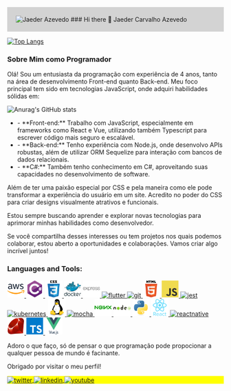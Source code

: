 <div style="display: flex;">
  <div style="flex: 1; background-color: lightgray; padding: 20px;">
    <img src="https://raw.githubusercontent.com/gist/zxb360/2c9e844c1c0cded02076fe0d4ae199ec/raw/db6e59a01c4189be5a9ca60cfbda758e33fc0bfe/placaPerfil.svg" alt="Jaeder Azevedo">
    ### Hi there 👋 Jaeder Carvalho Azevedo
  </div>  

</div>

[![Top Langs](https://github-readme-stats.vercel.app/api/top-langs/?username=zxb360&layout=donut-vertical)](https://github.com/anuraghazra/github-readme-stats)

### Sobre Mim como Programador

<p>Olá! Sou um entusiasta da programação com experiência de 4 anos, tanto na área de desenvolvimento Front-end quanto Back-end. Meu foco principal tem sido em tecnologias JavaScript, onde adquiri habilidades sólidas em:</p>

![Anurag's GitHub stats](https://github-readme-stats.vercel.app/api?username=zxb360&show_icons=true&theme=transparent)

<ul>
  <li>- **Front-end:** Trabalho com JavaScript, especialmente em frameworks como React e Vue, utilizando também Typescript para escrever código mais seguro e escalável.</li>
<li>- **Back-end:** Tenho experiência com Node.js, onde desenvolvo APIs robustas, além de utilizar ORM Sequelize para interação com bancos de dados relacionais.</li>
<li>- **C#:** Também tenho conhecimento em C#, aproveitando suas capacidades no desenvolvimento de software.</li>
</ul>

Além de ter uma paixão especial por CSS e pela maneira como ele pode transformar a experiência do usuário em um site. Acredito no poder do CSS para criar designs visualmente atrativos e funcionais.

Estou sempre buscando aprender e explorar novas tecnologias para aprimorar minhas habilidades como desenvolvedor.

Se você compartilha desses interesses ou tem projetos nos quais podemos colaborar, estou aberto a oportunidades e colaborações. Vamos criar algo incrível juntos!

<h3 align="left">Languages and Tools:</h3>
<p align="left"> <a href="https://aws.amazon.com" target="_blank" rel="noreferrer"> <img src="https://raw.githubusercontent.com/devicons/devicon/master/icons/amazonwebservices/amazonwebservices-original-wordmark.svg" alt="aws" width="40" height="40"/> </a> <a href="https://www.w3schools.com/cs/" target="_blank" rel="noreferrer"> <img src="https://raw.githubusercontent.com/devicons/devicon/master/icons/csharp/csharp-original.svg" alt="csharp" width="40" height="40"/> </a> <a href="https://www.w3schools.com/css/" target="_blank" rel="noreferrer"> <img src="https://raw.githubusercontent.com/devicons/devicon/master/icons/css3/css3-original-wordmark.svg" alt="css3" width="40" height="40"/> </a> <a href="https://www.docker.com/" target="_blank" rel="noreferrer"> <img src="https://raw.githubusercontent.com/devicons/devicon/master/icons/docker/docker-original-wordmark.svg" alt="docker" width="40" height="40"/> </a> <a href="https://expressjs.com" target="_blank" rel="noreferrer"> <img src="https://raw.githubusercontent.com/devicons/devicon/master/icons/express/express-original-wordmark.svg" alt="express" width="40" height="40"/> </a> <a href="https://flutter.dev" target="_blank" rel="noreferrer"> <img src="https://www.vectorlogo.zone/logos/flutterio/flutterio-icon.svg" alt="flutter" width="40" height="40"/> </a> <a href="https://git-scm.com/" target="_blank" rel="noreferrer"> <img src="https://www.vectorlogo.zone/logos/git-scm/git-scm-icon.svg" alt="git" width="40" height="40"/> </a> <a href="https://www.w3.org/html/" target="_blank" rel="noreferrer"> <img src="https://raw.githubusercontent.com/devicons/devicon/master/icons/html5/html5-original-wordmark.svg" alt="html5" width="40" height="40"/> </a> <a href="https://developer.mozilla.org/en-US/docs/Web/JavaScript" target="_blank" rel="noreferrer"> <img src="https://raw.githubusercontent.com/devicons/devicon/master/icons/javascript/javascript-original.svg" alt="javascript" width="40" height="40"/> </a> <a href="https://jestjs.io" target="_blank" rel="noreferrer"> <img src="https://www.vectorlogo.zone/logos/jestjsio/jestjsio-icon.svg" alt="jest" width="40" height="40"/> </a> <a href="https://kubernetes.io" target="_blank" rel="noreferrer"> <img src="https://www.vectorlogo.zone/logos/kubernetes/kubernetes-icon.svg" alt="kubernetes" width="40" height="40"/> </a> <a href="https://www.linux.org/" target="_blank" rel="noreferrer"> <img src="https://raw.githubusercontent.com/devicons/devicon/master/icons/linux/linux-original.svg" alt="linux" width="40" height="40"/> </a> <a href="https://mochajs.org" target="_blank" rel="noreferrer"> <img src="https://www.vectorlogo.zone/logos/mochajs/mochajs-icon.svg" alt="mocha" width="40" height="40"/> </a> <a href="https://www.nginx.com" target="_blank" rel="noreferrer"> <img src="https://raw.githubusercontent.com/devicons/devicon/master/icons/nginx/nginx-original.svg" alt="nginx" width="40" height="40"/> </a> <a href="https://nodejs.org" target="_blank" rel="noreferrer"> <img src="https://raw.githubusercontent.com/devicons/devicon/master/icons/nodejs/nodejs-original-wordmark.svg" alt="nodejs" width="40" height="40"/> </a> <a href="https://www.python.org" target="_blank" rel="noreferrer"> <img src="https://raw.githubusercontent.com/devicons/devicon/master/icons/python/python-original.svg" alt="python" width="40" height="40"/> </a> <a href="https://reactjs.org/" target="_blank" rel="noreferrer"> <img src="https://raw.githubusercontent.com/devicons/devicon/master/icons/react/react-original-wordmark.svg" alt="react" width="40" height="40"/> </a> <a href="https://reactnative.dev/" target="_blank" rel="noreferrer"> <img src="https://reactnative.dev/img/header_logo.svg" alt="reactnative" width="40" height="40"/> </a> <a href="https://www.ruby-lang.org/en/" target="_blank" rel="noreferrer"> <img src="https://raw.githubusercontent.com/devicons/devicon/master/icons/ruby/ruby-original.svg" alt="ruby" width="40" height="40"/> </a> <a href="https://www.typescriptlang.org/" target="_blank" rel="noreferrer"> <img src="https://raw.githubusercontent.com/devicons/devicon/master/icons/typescript/typescript-original.svg" alt="typescript" width="40" height="40"/> </a> <a href="https://vuejs.org/" target="_blank" rel="noreferrer"> <img src="https://raw.githubusercontent.com/devicons/devicon/master/icons/vuejs/vuejs-original-wordmark.svg" alt="vuejs" width="40" height="40"/> </a> </p>



<p>Adoro o que faço, só de pensar o que programação pode propocionar a qualquer pessoa de mundo é facinante.</p> 
Obrigado por visitar o meu perfil!


<p align="left" style="background:yellow">
<a href="https://twitter.com/maykbrito" target="_blank">
  <img align="center" src="https://freelogopng.com/images/all_img/1690643640twitter-x-icon-png.png" alt="twitter" width="40 height="40/>  
</a>
<a href="https://www.linkedin.com/in/jaeder-azevedo-a77038187/" target="_blank">
  <img align="center" src="https://cdn-icons-png.flaticon.com/128/3536/3536505.png" alt="linkedin" width="40 height="40/>
</a>
<a href="https://www.youtube.com/channel/UCAosheOvhCwutHXDZGu4gIg" target="_blank">
 <img align="center" src="https://cdn-icons-png.flaticon.com/128/1384/1384060.png" alt="youtube" width="40 height="40/>
</a>
</p>
